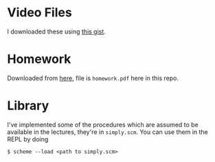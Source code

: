 # Video Files

I downloaded these using [this gist][1].


# Homework

Downloaded from [here][2], file is `homework.pdf` here in this repo.

[1]:https://gist.github.com/zevaverbach/9bbe27e7d99eddbf88ad7024c9ee266c
[2]:http://wla.berkeley.edu/~cs61a/reader/nodate-hw.pdf

# Library

I've implemented some of the procedures which are assumed to be available in the lectures, they're in `simply.scm`. You can use them in the REPL by doing

```lisp
$ scheme --load <path to simply.scm>
```
